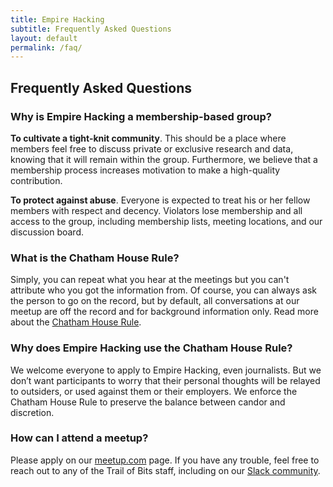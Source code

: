 ```yaml
---
title: Empire Hacking
subtitle: Frequently Asked Questions
layout: default
permalink: /faq/
---
```


## Frequently Asked Questions

### Why is Empire Hacking a membership-based group?

**To cultivate a tight-knit community**. This should be a place where members feel free to discuss private or exclusive research and data, knowing that it will remain within the group. Furthermore, we believe that a membership process increases motivation to make a high-quality contribution.

**To protect against abuse**. Everyone is expected to treat his or her fellow members with respect and decency. Violators lose membership and all access to the group, including membership lists, meeting locations, and our discussion board.

### What is the Chatham House Rule?

Simply, you can repeat what you hear at the meetings but you can't attribute who you got the information from. Of course, you can always ask the person to go on the record, but by default, all conversations at our meetup are off the record and for background information only. Read more about the [Chatham House Rule](https://www.chathamhouse.org/about/chatham-house-rule).

### Why does Empire Hacking use the Chatham House Rule?

We welcome everyone to apply to Empire Hacking, even journalists. But we don’t want participants to worry that their personal thoughts will be relayed to outsiders, or used against them or their employers. We enforce the Chatham House Rule to preserve the balance between candor and discretion.

### How can I attend a meetup?

Please apply on our [meetup.com](https://www.meetup.com/Empire-Hacking/) page. If you have any trouble, feel free to reach out to any of the Trail of Bits staff, including on our [Slack community](https://empireslacking.herokuapp.com/).
